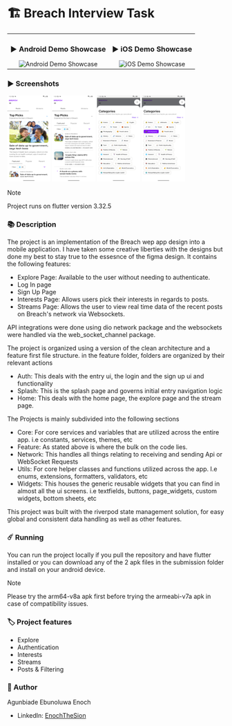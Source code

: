 # 🏗️ Breach Interview Task

<table>
  <tr>
    <td align="center">
      <h3>▶️ Android Demo Showcase</h3>
      <img src="screenshots/android_app_demo.gif" alt="Android Demo Showcase" width="150" height="300"/>
    </td>
    <td align="center">
      <h3>▶️ iOS Demo Showcase</h3>
      <img src="screenshots/ios_app_demo.gif" alt="iOS Demo Showcase" width="150" height="300"/>
    </td>
  </tr>
</table>

### ▶️ Screenshots

<p float="left">
  <img src="screenshots/Screenshot_20250904_163549.png" width="100" height="200"/>
  <img src="screenshots/Screenshot_20250904_163614.png" width="100" height="200"/>
  <img src="screenshots/Screenshot_20250904_163636.png" width="100" height="200"/>
  <img src="screenshots/Screenshot_20250904_163646.png" width="100" height="200"/>
</p>

> [!NOTE]
> Project runs on flutter version 3.32.5

### 📚 Description

The project is an implementation of the Breach wep app design into a mobile application. I have taken some creative liberties with the designs but done my best to stay true to the essesnce of the figma design.
It contains the following features:
- Explore Page: Available to the user without needing to authenticate.
- Log In page
- Sign Up Page
- Interests Page: Allows users pick their interests in regards to posts.
- Streams Page: Allows the user to view real time data of the recent posts on Breach's network via Websockets.

API integrations were done using dio network package and the websockets were handled via the web_socket_channel package.

The project is organized using a version of the clean architecture and a feature first file structure.
in the feature folder, folders are organized by their relevant actions
- Auth: This deals with the entry ui, the login and the sign up ui and functionality
- Splash: This is the splash page and governs initial entry navigation logic
- Home: This deals with the home page, the explore page and the stream page. 

The Projects is mainly subdivided into the following sections
- Core: For core services and variables that are utilized across the entire app. i.e constants, services, themes, etc
- Feature: As stated above is where the bulk on the code lies.
- Network: This handles all things relating to receiving and sending Api or WebSocket Requests
- Utils: For core helper classes and functions utilized across the app. I.e enums, extensions, formatters, validators, etc
- Widgets: This houses the generic reusable widgets that you can find in almost all the ui screens. i.e textfields, buttons, page_widgets, custom widgets, bottom sheets, etc

This project was built with the riverpod state management solution, for easy global  and consistent data handling as well as other features.


### ☄️ Running

You can run the project locally if you pull the repository and have flutter installed or you can
download any of the 2 apk files in the submission folder and install on your android device.

> [!NOTE]
> Please try the arm64-v8a apk first before trying the armeabi-v7a apk in case of compatibility
> issues.

### 🏷️ Project features

- Explore
- Authentication
- Interests
- Streams
- Posts & Filtering

### 🥸 Author

Agunbiade Ebunoluwa Enoch
- LinkedIn: [EnochTheSion](https://www.linkedin.com/in/ebunoluwa-agunbiade-233463167/)
